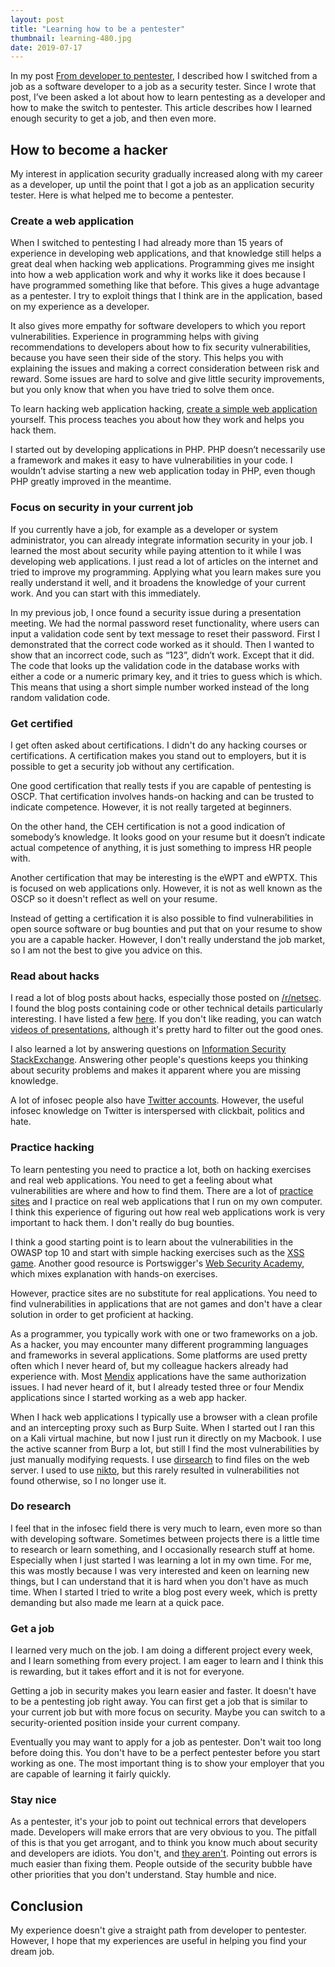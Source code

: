 ```yaml
---
layout: post
title: "Learning how to be a pentester"
thumbnail: learning-480.jpg
date: 2019-07-17
---
```


In my post [From developer to pentester](/2017/08/16/from-developer-to-pentester/), I described how I switched from a job as a software developer to a job as a security tester. Since I wrote that post, I’ve  been asked a lot about how to learn pentesting as a developer and how to make the switch to pentester. This article describes how I learned enough security to get a job, and then even more.

## How to become a hacker

My interest in application security gradually increased along with my career as a developer, up until the point that I got a job as an application security tester. Here is what helped me to become a pentester.

### Create a web application

When I switched to pentesting I had already more than 15 years of experience in developing web applications, and that knowledge still helps a great deal when hacking web applications. Programming gives me insight into how a web application work and why it works like it does because I have programmed something like that before. This gives a huge advantage as a pentester. I try to exploit things that I think are in the application, based on my experience as a developer.

It also gives more empathy for software developers to which you report vulnerabilities. Experience in programming helps with giving recommendations to developers about how to fix security vulnerabilities, because you have seen their side of the story. This helps you with explaining the issues and making a correct consideration between risk and reward. Some issues are hard to solve and give little security improvements, but you only know that when you have tried to solve them once. 

To learn hacking web application hacking, [create a simple web application](https://docs.djangoproject.com/en/2.1/intro/tutorial01/) yourself. This process teaches you about how they work and helps you hack them.

I started out by developing applications in PHP. PHP doesn’t necessarily use a framework and makes it easy to have vulnerabilities in your code. I wouldn’t advise starting a new web application today in PHP, even though PHP greatly improved in the meantime.

### Focus on security in your current job

If you currently have a job, for example as a developer or system administrator, you can already integrate information security in your job. I learned the most about security while paying attention to it while I was developing web applications. I just read a lot of articles on the internet and tried to improve my programming. Applying what you learn makes sure you really understand it well, and it broadens the knowledge of your current work. And you can start with this immediately.

In my previous job, I once found a security issue during a presentation meeting. We had the normal password reset functionality, where users can input a validation code sent by text message to reset their password. First I demonstrated that the correct code worked as it should. Then I wanted to show that an incorrect code, such as “123”, didn’t work. Except that it did. The code that looks up the validation code in the database works with either a code or a numeric primary key, and it tries to guess which is which. This means that using a short simple number worked instead of the long random validation code.

### Get certified

I get often asked about certifications. I didn't do any hacking courses or certifications. A certification makes you stand out to employers, but it is possible to get a security job without any certification.

One good certification that really tests if you are capable of pentesting is OSCP. That certification involves hands-on hacking and can be trusted to indicate competence. However, it is not really targeted at beginners.

On the other hand, the CEH certification is not a good indication of somebody’s knowledge. It looks good on your resume but it doesn’t indicate actual competence of anything, it is just something to impress HR people with.

Another certification that may be interesting is the eWPT and eWPTX. This is focused on web applications only. However, it is not as well known as the OSCP so it doesn't reflect as well on your resume.

Instead of getting a certification it is also possible to find vulnerabilities in open source software or bug bounties and put that on your resume to show you are a capable hacker. However, I don't really understand the job market, so I am not the best to give you advice on this.

### Read about hacks

I read a lot of blog posts about hacks, especially those posted on [/r/netsec](https://www.reddit.com/r/netsec). I found the blog posts containing code or other technical details particularly interesting. I have listed a few [here](/2016/08/19/recent-web-hacks/). If you don't like reading, you can watch [videos of presentations](https://www.youtube.com/playlist?list=PLOUjx7sqZlQ-CE_bUCStkxSKyN2VMl2JZ), although it's pretty hard to filter out the good ones.

I also learned a lot by answering questions on [Information Security StackExchange](https://security.stackexchange.com/). Answering other people's questions keeps you thinking about security problems and makes it apparent where you are missing knowledge.

A lot of infosec people also have [Twitter accounts](https://twitter.com/7sxbCK2UncBD5fA). However, the useful infosec knowledge on Twitter is interspersed with clickbait, politics and hate.

### Practice hacking

To learn pentesting you need to practice a lot, both on hacking exercises and real web applications. You need to get a feeling about what vulnerabilities are where and how to find them. There are a lot of [practice sites](/2018/12/19/practice-hacking-with-vulnerable-systems/) and I practice on real web applications that I run on my own computer. I think this experience of figuring out how real web applications work is very important to hack them. I don't really do bug bounties.

I think a good starting point is to learn about the vulnerabilities in the OWASP top 10 and start with simple hacking exercises such as the [XSS game](https://xss-game.appspot.com/). Another good resource is Portswigger's [Web Security Academy](https://portswigger.net/web-security), which mixes explanation with hands-on exercises.

However, practice sites are no substitute for real applications. You need to find vulnerabilities in applications that are not games and don't have a clear solution in order to get proficient at hacking.

As a programmer, you typically work with one or two frameworks on a job. As a hacker, you may encounter many different programming languages and frameworks in several applications. Some platforms are used pretty often which I never heard of, but my colleague hackers already had experience with. Most [Mendix](https://www.mendix.com/) applications have the same authorization issues. I had never heard of it, but I already tested three or four Mendix applications since I started working as a web app hacker.

When I hack web applications I typically use a browser with a clean profile and an intercepting proxy such as Burp Suite. When I started out I ran this on a Kali virtual machine, but now I just run it directly on my Macbook. I use the active scanner from Burp a lot, but still I find the most vulnerabilities by just manually modifying requests. I use [dirsearch](https://github.com/maurosoria/dirsearch) to find files on the web server. I used to use [nikto](https://github.com/sullo/nikto), but this rarely resulted in vulnerabilities not found otherwise, so I no longer use it.

### Do research

I feel that in the infosec field there is very much to learn, even more so than with developing software. Sometimes between projects there is a little time to research or learn something, and I occasionally research stuff at home. Especially when I just started I was learning a lot in my own time. For me, this was mostly because I was very interested and keen on learning new things, but I can understand that it is hard when you don't have as much time. When I started I tried to write a blog post every week, which is pretty demanding but also made me learn at a quick pace.

### Get a job

I learned very much on the job. I am doing a different project every week, and I learn something from every project. I am eager to learn and I think this is rewarding, but it takes effort and it is not for everyone.

Getting a job in security makes you learn easier and faster. It doesn't have to be a pentesting job right away. You can first get a job that is similar to your current job but with more focus on security. Maybe you can switch to a security-oriented position inside your current company.

Eventually you may want to apply for a job as pentester. Don't wait too long before doing this. You don't have to be a perfect pentester before you start working as one. The most important thing is to show your employer that you are capable of learning it fairly quickly.

### Stay nice

As a pentester, it's your job to point out technical errors that developers made. Developers will make errors that are very obvious to you. The pitfall of this is that you get arrogant, and to think you know much about security and developers are idiots. You don't, and [they aren't](https://www.cryptologie.net/article/466/developers-are-not-idiots). Pointing out errors is much easier than fixing them. People outside of the security bubble have other priorities that you don't understand. Stay humble and nice.

## Conclusion

My experience doesn't give a straight path from developer to pentester. However, I hope that my experiences are useful in helping you find your dream job.

